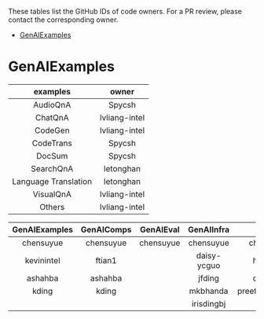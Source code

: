 
These tables list the GitHub IDs of code owners. For a PR review, please contact the corresponding owner.
- [GenAIExamples](#genaiexamples)



# GenAIExamples
| examples | owner  |
|:-------------:|:-----------:|
| AudioQnA      | Spycsh      |
| ChatQnA       | lvliang-intel|
| CodeGen       | lvliang-intel|
| CodeTrans     | Spycsh      |
| DocSum        | Spycsh      |
| SearchQnA     | letonghan   |
| Language Translation |letonghan|
| VisualQnA     | lvliang-intel|
| Others        | lvliang-intel|

             


| GenAIExamples | GenAIComps  | GenAIEval    | GenAIInfra           | docs      |
|:-------------:|:-----------:|:------------:|:--------------------:|:---------:|
| chensuyue     | chensuyue   | chensuyue    | chensuyue            | chensuyue |
| kevinintel    | ftian1      |              | daisy-ycguo          | hshen14   |
| ashahba       | ashahba     |              | jfding               | dbkinder  |
| kding         | kding       |              | mkbhanda             | preethivenkatesh|
|               |             |              | irisdingbj           |           | 
